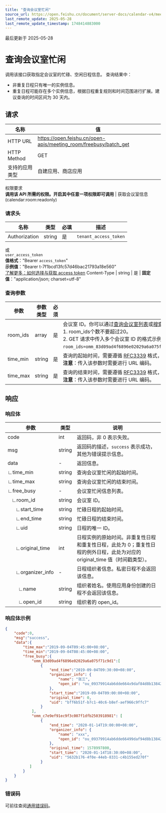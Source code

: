 ```yaml
---
title: "查询会议室忙闲"
source_url: https://open.feishu.cn/document/server-docs/calendar-v4/meeting-room-event/query-room-availability
last_remote_update: 2025-05-28
last_remote_update_timestamp: 1748414883000
---
```

最后更新于 2025-05-28

# 查询会议室忙闲

调用该接口获取指定会议室的忙碌、空闲日程信息。
查询结果中：
- 非重复日程只有唯一的实例信息。
- 重复日程可能存在多个实例信息，根据日程重复规则和时间范围进行扩展。建议查询的时间区间为 30 天内。

## 请求
名称 | 值
---|---
HTTP URL | https://open.feishu.cn/open-apis/meeting_room/freebusy/batch_get
HTTP Method | GET
支持的应用类型 | 自建应用、商店应用
权限要求  
 **调用该 API 所需的权限。开启其中任意一项权限即可调用** | 获取会议室信息(calendar:room:readonly)

### 请求头

名称 | 类型 | 必填 | 描述
--- | --- | --- | ---
Authorization | string | 是 | `tenant_access_token`  
或  
`user_access_token`  
**值格式**："Bearer `access_token`"  
**示例值**："Bearer t-7f1bcd13fc57d46bac21793a18e560"  
 [了解更多：如何选择与获取 access token](https://open.feishu.cn/document/uAjLw4CM/ugTN1YjL4UTN24CO1UjN/trouble-shooting/how-to-choose-which-type-of-token-to-use)
Content-Type | string | 是 | **固定值**："application/json; charset=utf-8"

### 查询参数
| **参数** | **参数类型** | **必须** | **说明**                                                     |
| -------- | ------------ | -------- | ------------------------------------------------------------ |
| room_ids | array<string>       | 是       | 会议室 ID。你可以通过[查询会议室列表](https://open.feishu.cn/document/uAjLw4CM/ukTMukTMukTM/reference/vc-v1/room/list)或[搜索会议室](https://open.feishu.cn/document/uAjLw4CM/ukTMukTMukTM/reference/vc-v1/room/search)接口获取指定会议室 ID。<br>1. room_ids个数不要超过20。 <br>2. GET 请求中传入多个会议室 ID 的格式示例为 `room_ids=omm_83d09ad4f6896e02029a6a075f71xxxx&room_ids=omm_eada1d61a550955240c28757e7dexxxx`。 |
| time_min | string       | 是       | 查询的起始时间，需要遵循 [RFC3339](https://tools.ietf.org/html/rfc3339) 格式，示例：2019-09-04T08:45:00+08:00。<br>**注意**：传入该参数时需要进行 URL 编码。 |
| time_max | string       | 是       | 查询的结束时间，需要遵循 [RFC3339](https://tools.ietf.org/html/rfc3339) 格式，示例：2019-09-04T09:45:00+08:00。<br>**注意**：传入该参数时需要进行 URL 编码。 |

## 响应
### 响应体

| **参数**    |**类型**| **说明**                                             |
| ----------- |-----| ---------------------------------------------------- |
| code        |int| 返回码，非 0 表示失败。                                |
| msg         |string| 返回码的描述，`success` 表示成功，其他为错误提示信息。 |
| data        |-|返回信息。                                         |
| ∟time_min   |string|查询会议室忙闲的起始时间。         |
| ∟time_max   |string| 查询会议室忙闲的结束时间。         |
| ∟free_busy  |-| 会议室忙闲信息列表。                                      |
| &nbsp;&nbsp;&nbsp;∟room_id   | string| 会议室 ID。  |
| &nbsp;&nbsp;&nbsp;&nbsp;&nbsp;&nbsp;∟start_time |string| 忙碌日程的起始时间。                                         |
| &nbsp;&nbsp;&nbsp;&nbsp;&nbsp;&nbsp;∟end_time   |string| 忙碌日程的结束时间。                                         |
| &nbsp;&nbsp;&nbsp;&nbsp;&nbsp;&nbsp;∟uid   |string| 日程的唯一 ID。                                         |
| &nbsp;&nbsp;&nbsp;&nbsp;&nbsp;&nbsp;∟original_time   |int| 日程实例的原始时间。非重复性日程和重复性日程，此处为 0；重复性日程的例外日程，此处为对应的 original_time 值（时间戳类型）。  |
| &nbsp;&nbsp;&nbsp;&nbsp;&nbsp;&nbsp;∟organizer_info   |-| 日程组织者信息。私密日程不会返回该信息。                               |
| &nbsp;&nbsp;&nbsp;&nbsp;&nbsp;&nbsp;&nbsp;&nbsp;∟name   |string| 组织者姓名。使用应用身份创建的日程不会返回该信息。                                  |
| &nbsp;&nbsp;&nbsp;&nbsp;&nbsp;&nbsp;&nbsp;&nbsp;∟open_id  |string| 组织者的 open_id。                                 |

### 响应体示例
```json
{
    "code":0,
    "msg":"success",
    "data":{
        "time_max":"2019-09-04T09:45:00+08:00",
        "time_min":"2019-09-04T08:45:00+08:00",
        "free_busy":{
            "omm_83d09ad4f6896e02029a6a075f71c9d1":[
                {
                    "end_time":"2019-09-04T09:30:00+08:00",
                    "organizer_info": {
                        "name": "张三",
                        "open_id": "ou_09379914ab6dde664x9daf84d8b13842"
                    },
                    "start_time":"2019-09-04T09:00:00+08:00",
                    "original_time": 0,
                    "uid": "bff6b51f-b7c1-40c6-b8ef-aef966c9ffc7"
                }
            ],
            "omm_c7e9ef91ec9f3c007f1dfb2503918981": [
                {
                    "end_time": "2020-01-14T19:00:00+08:00",
                    "organizer_info": {
                        "name": "xxx",
                        "open_id": "ou_09379914ab6dde66499daf94d8b13842"
                    },
                    "original_time": 1578997800,
                    "start_time": "2020-01-14T18:30:00+08:00",
                    "uid": "5632b176-4f0e-44eb-8331-c4b155ed270f"
                }
           ]
        }
    }
}
```

### 错误码

可前往查阅[通用错误码](https://open.feishu.cn/document/ukTMukTMukTM/ugjM14COyUjL4ITN)。
